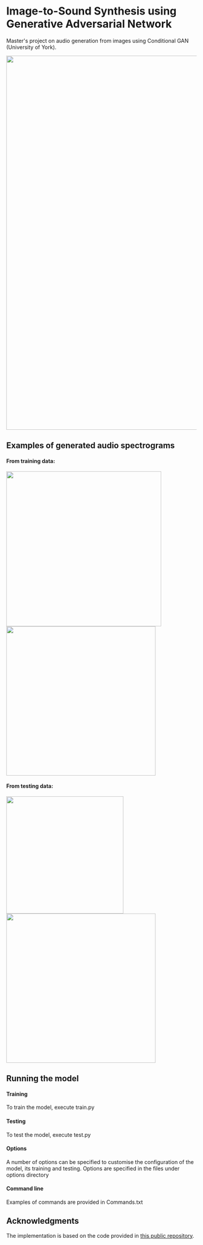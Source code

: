 # Image-to-Sound Synthesis using Generative Adversarial Network

Master's project on audio generation from images using Conditional GAN (University of York).

<img src='https://github.com/user-attachments/assets/6f115df0-7429-47ef-9402-45ae899d2939' width=990>

## Examples of generated audio spectrograms


#### From training data:

<img src='https://github.com/user-attachments/assets/65c90140-f9da-4774-99fd-d9ab76f88cd2) ![image](https://github.com/user-attachments/assets/b58e73c5-5756-4d3a-9a45-14e0f457ee25' width=410>
<img src='https://github.com/user-attachments/assets/fa5e9f11-164d-4fd1-aa5b-93d5feb28b61' width=395>



#### From testing data:

<img src='https://github.com/user-attachments/assets/5bee20cd-e71d-44f6-b302-9a8797f0f2a0) ![image](https://github.com/user-attachments/assets/aa5becb5-4f70-4d4c-b44c-bb131138e12e' width=310>
<img src='https://github.com/user-attachments/assets/5802a8a1-0769-436b-a4d0-5117919b845a' width=395>

## Running the model

#### Training
To train the model, execute train.py

#### Testing
To test the model, execute test.py

#### Options
A number of options can be specified to customise the configuration of the model, its training and testing.
Options are specified in the files under options directory

#### Command line
Examples of commands are provided in Commands.txt

## Acknowledgments

The implementation is based on the code provided in [this public repository](https://github.com/junyanz/pytorch-CycleGAN-and-pix2pix?tab=readme-ov-file).
